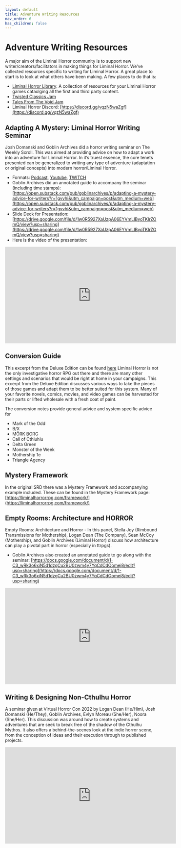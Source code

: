 ```yaml
---
layout: default
title: Adventure Writing Resources
nav_order: 6
has_children: false
---
```


# Adventure Writing Resources
A major aim of the Liminal Horror community is to support new writer/creators/facilitators in making things for Liminal Horror. We've collected resources specific to writing for Liminal Horror. A great place to start is to look at what others have been making. A few places to do that is:
- [Liminal Horror Library](https://liminalhorrorlibrary.com/): A collection of resources for your Liminal Horror games cataolging all the first and third party content.
- [Twisted Classics Jam](https://itch.io/jam/liminal-horror-twisted-classics-jam)
- [Tales From The Void Jam](https://itch.io/jam/tales-from-the-void)
- Liminal Horror Discord: [https://discord.gg/vqzN5waZgf](https://discord.gg/vqzN5waZgf)

## Adapting A Mystery: Liminal Horror Writing Seminar
Josh Domanski and Goblin Archives did a horror writing seminar on The Weekly Scroll. This was aimed at providing advice on how to adapt a work into an adventure for Liminal Horror. In it’s truest essence, the core tenets presented can be generalized to writing any type of adventure (adaptation or original concepts) into modern horror/Liminal Horror.
- Formats: [Podcast](https://podcasters.spotify.com/pod/show/theweeklyscroll/episodes/Liminal-Horror-Writing-Seminar-1-Adapting-a-Mystery-e2k4v4p), [Youtube](https://www.youtube.com/watch?v=b7N5ywYLaWk), [TWITCH](https://m.twitch.tv/TheWeeklyScroll?desktop-redirect=true)
- Goblin Archives did an annotated guide to accompany the seminar (including time stamps): [https://open.substack.com/pub/goblinarchives/p/adapting-a-mystery-advice-for-writers?r=1gvvhi&utm_campaign=post&utm_medium=web](https://open.substack.com/pub/goblinarchives/p/adapting-a-mystery-advice-for-writers?r=1gvvhi&utm_campaign=post&utm_medium=web)
- Slide Deck for Presentation: [https://drive.google.com/file/d/1w0R5927XaUzpA06EYVmLIByoTKIrZOmQ/view?usp=sharing](https://drive.google.com/file/d/1w0R5927XaUzpA06EYVmLIByoTKIrZOmQ/view?usp=sharing)
- Here is the video of the presentation:
<iframe width="560" height="315" src="https://www.youtube.com/embed/b7N5ywYLaWk?si=nmZCmQPl1-yWICP3&amp;start=68" title="YouTube video player" frameborder="0" allow="accelerometer; autoplay; clipboard-write; encrypted-media; gyroscope; picture-in-picture; web-share" referrerpolicy="strict-origin-when-cross-origin" allowfullscreen></iframe>

## Conversion Guide
This excerpt from the Deluxe Edition can be found [here](https://docs.google.com/document/d/1-gDK9oEpdlQQMAamFjifb_JxqPZKa09p7mX2mhSwffA/edit?usp=sharing)
Liminal Horror is not the only investigative horror RPG out there and there are many other settings and scenarios that would be right at home in your campaigns. This excerpt from the Deluxe Edition discusses various ways to take the pieces of those games and adapt them to be better suited for this system. Many of your favorite novels, comics, movies, and video games can be harvested for their parts or lifted wholesale with a fresh coat of paint.

The conversion notes provide general advice and system specific advice for
- Mark of the Odd
- B/X
- MÖRK BORG
- Call of Cthluhlu
- Delta Green
- Monster of the Week
- Mothership 1e
- Triangle Agency

## Mystery Framework
In the original SRD there was a Mystery Framework and accompanying example included. These can be found in the Mystery Framework page: [https://liminalhorrorrpg.com/framework/](https://liminalhorrorrpg.com/framework/)

## Empty Rooms: Architecture and HORROR
Empty Rooms: Architecture and Horror - In this panel, Stella Joy (Rimbound Transmissions for Mothership), Logan Dean (The Company), Sean McCoy (Mothership), and Goblin Archives (Liminal Horror) discuss how architecture can play a pivotal part in horror (especially in ttrpgs).
- Goblin Archives also created an annotated guide to go along with the seminar: [https://docs.google.com/document/d/1-C3_wRk3o6xiN5d1dzgCu2BU0zwm4y7YqCdCdOomej8/edit?usp=sharing](https://docs.google.com/document/d/1-C3_wRk3o6xiN5d1dzgCu2BU0zwm4y7YqCdCdOomej8/edit?usp=sharing)

<iframe width="560" height="315" src="https://www.youtube.com/embed/_lFjSFGTBZ4?si=1MME9LbWuL9O5bRE" title="YouTube video player" frameborder="0" allow="accelerometer; autoplay; clipboard-write; encrypted-media; gyroscope; picture-in-picture; web-share" referrerpolicy="strict-origin-when-cross-origin" allowfullscreen></iframe>

## Writing & Designing Non-Cthulhu Horror
A seminar given at Virtual Horror Con 2022 by Logan Dean (He/Him), Josh Domanski (He/They), Goblin Archives, Evlyn Moreau (She/Her), Noora (She/Her). This discussion was around how to create systems and adventures that are seek to break free of the shadow of the Cthulhu Mythos. It also offers a behind-the-scenes look at the indie horror scene, from the conception of ideas and their execution through to published projects.

<iframe width="560" height="315" src="https://www.youtube.com/embed/_SyMnBYl0TA?si=LVkLrwBqo23uoo5h" title="YouTube video player" frameborder="0" allow="accelerometer; autoplay; clipboard-write; encrypted-media; gyroscope; picture-in-picture; web-share" referrerpolicy="strict-origin-when-cross-origin" allowfullscreen></iframe>
